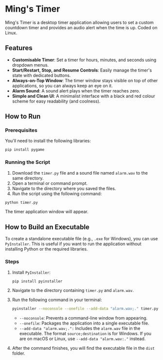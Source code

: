 # Ming's Timer

Ming's Timer is a desktop timer application allowing users to set a custom countdown timer and provides an audio alert when the time is up. Coded on Linux.

## Features

  * **Customisable Timer**: Set a timer for hours, minutes, and seconds using dropdown menus.
  * **Start/Restart, Stop, and Resume Controls**: Easily manage the timer's state with dedicated buttons.
  * **Always-on-Top Window**: The timer window stays visible on top of other applications, so you can always keep an eye on it.
  * **Alarm Sound**: A sound alert plays when the timer reaches zero.
  * **Simple and Clean UI**: A minimalist interface with a black and red colour scheme for easy readability (and coolness).

## How to Run

### Prerequisites

You'll need to install the following libraries:

```bash
pip install pygame
```

### Running the Script

1.  Download the `timer.py` file and a sound file named `alarm.wav` to the same directory.
2.  Open a terminal or command prompt.
3.  Navigate to the directory where you saved the files.
4.  Run the script using the following command:

<!-- end list -->

```bash
python timer.py
```

The timer application window will appear.

## How to Build an Executable

To create a standalone executable file (e.g., `.exe` for Windows), you can use `PyInstaller`. This is useful if you want to run the application without installing Python or the required libraries.

### Steps

1.  Install `PyInstaller`:

    ```bash
    pip install pyinstaller
    ```

2.  Navigate to the directory containing `timer.py` and `alarm.wav`.

3.  Run the following command in your terminal:

    ```bash
    pyinstaller --noconsole --onefile --add-data "alarm.wav;." timer.py
    ```

      * `--noconsole`: Prevents a command-line window from appearing.
      * `--onefile`: Packages the application into a single executable file.
      * `--add-data "alarm.wav;.":` Includes the `alarm.wav` file in the executable. The format `source;destination` is for Windows. If you are on macOS or Linux, use `--add-data "alarm.wav:."` instead.

4.  After the command finishes, you will find the executable file in the `dist` folder.
